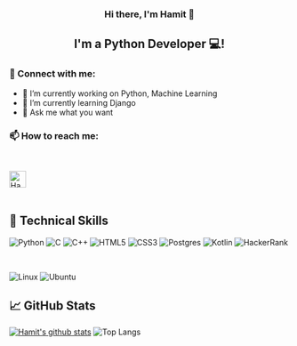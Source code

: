 

<!--
### Hi there 👋
**hamitguner/hamitguner** is a ✨ _special_ ✨ repository because its `README.md` (this file) appears on your GitHub profile.

Here are some ideas to get you started:

- 🔭 I’m currently working on ...
- 🌱 I’m currently learning ...
- 👯 I’m looking to collaborate on ...
- 🤔 I’m looking for help with ...
- 💬 Ask me about ...
- 📫 How to reach me: ...
- 😄 Pronouns: ...
- ⚡ Fun fact: ...
-->


<h3 align="center">
Hi there, I'm Hamit 👋
</h3>

<h2 align="center">
I'm a Python Developer 💻!
</h2> 

### 🤝 Connect with me:



* 🔭 I’m currently working on Python, Machine Learning
* 🌱 I’m currently learning Django
* 💬 Ask me what you want

### 📫 How to reach me:
<br>

<a href="https://www.linkedin.com/in/hamitguner/"><img align="left" src="https://raw.githubusercontent.com/yushi1007/yushi1007/main/images/linkedin.svg" alt="Hamit Güner | LinkedIn" width="30px"/></a>
<br>


</br>


## 💼 Technical Skills


![Python](https://img.shields.io/badge/python-3670A0?style=for-the-badge&logo=python&logoColor=ffdd54)
![C](https://img.shields.io/badge/c-%2300599C.svg?style=for-the-badge&logo=c&logoColor=white)
![C++](https://img.shields.io/badge/c++-%2300599C.svg?style=for-the-badge&logo=c%2B%2B&logoColor=white)
![HTML5](https://img.shields.io/badge/html5-%23E34F26.svg?style=for-the-badge&logo=html5&logoColor=white)
![CSS3](https://img.shields.io/badge/css3-%231572B6.svg?style=for-the-badge&logo=css3&logoColor=white)
![Postgres](https://img.shields.io/badge/postgres-%23316192.svg?style=for-the-badge&logo=postgresql&logoColor=white)
![Kotlin](https://img.shields.io/badge/kotlin-%230095D5.svg?style=for-the-badge&logo=kotlin&logoColor=white)
![HackerRank](https://img.shields.io/badge/-Hackerrank-2EC866?style=for-the-badge&logo=HackerRank&logoColor=white)



</br>


![Linux](https://img.shields.io/badge/Linux-FCC624?style=for-the-badge&logo=linux&logoColor=black)
![Ubuntu](https://img.shields.io/badge/Ubuntu-E95420?style=for-the-badge&logo=ubuntu&logoColor=white)




## 📈 GitHub Stats 

[![Hamit's github stats](https://github-readme-stats.vercel.app/api?username=hamitguner)](https://github.com/hamitguner)
![Top Langs](https://github-readme-stats.vercel.app/api/top-langs/?username=hamitguner&layout=compact) 